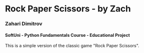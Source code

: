 # Rock Paper Scissors - by Zach
### Zahari Dimitrov
#### SoftUni - Python Fundamentals Course - Educational Project
This is a simple version of the classic game "Rock Paper Scissors".
